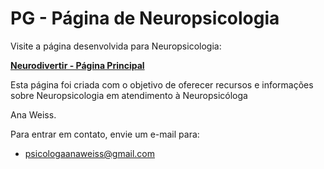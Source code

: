 # PG - Página de Neuropsicologia

Visite a página desenvolvida para Neuropsicologia:

[**Neurodivertir - Página Principal**](https://neurodivertir.com.br)

Esta página foi criada com o objetivo de oferecer recursos e informações sobre Neuropsicologia em atendimento à Neuropsicóloga  

Ana Weiss.

Para entrar em contato, envie um e-mail para:

- <a href="mailto:psicologaanaweiss@gmail.com?subject=Neuro%20Divertir&body=Coloque%20aqui%20suas%20dúvidas%20ou%20demais%20temas" target="_blank"><i class="fas fa-envelope"></i> psicologaanaweiss@gmail.com</a>
